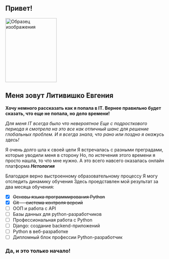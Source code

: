 ## Привет!
<img src="https://sun9-35.userapi.com/impg/EUaC8UcilJlpsOsOOI7Q4m4Vy_qsDU5zlkNwaw/2fR7edMCUZE.jpg?size=1200x1600&quality=95&sign=fe417901b2af86560eb92f8bddc8242d&type=album" alt="Образец изображения" alt="Образец изображения" width="160" height ="200"> 

## Меня зовут Литивишко Евгения

**Хочу немного рассказать как я попала в IT. Вернее правильно будет сказать, что еще не попала, но дело времени!**

*Для меня IT всегда было что невероятное*
*Еще с подросткового периода я смотрела на это все как отличный шанс для решение глобальных проблем.*
*И я всегда знала, что рано или поздно я окажусь здесь!*

Я очень долго шла к своей цели
Я встречалась с разными преградами, которые уводили меня в сторону
Но, по истечения этого времени я просто нашла, то что мне нужно. 
А это всего навсего оказалась онлайн платформа **_Нетология_**

Благодаря верно выстроенному образовательному процессу
Я могу отследить динамику обучения
Здесь проедставлен мой результат за два месяца обучения: 

- [x] ~~Основы языка программирования Python~~
- [x] ~~Git — система контроля версий~~
- [ ] ООП и работа с API
- [ ] Базы данных для python-разработчиков
- [ ] Профессиональная работа с Python
- [ ] Django: создание backend-приложений
- [ ] Python в веб-разработке
- [ ] Дипломный блок профессии Python-разработчик

### Да, и это только начало! 
